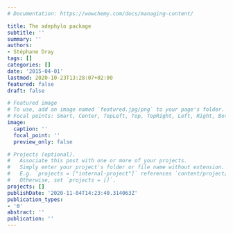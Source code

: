 ```yaml
---
# Documentation: https://wowchemy.com/docs/managing-content/

title: The adephylo package
subtitle: ''
summary: ''
authors:
- Stéphane Dray
tags: []
categories: []
date: '2015-04-01'
lastmod: 2020-10-23T13:28:07+02:00
featured: false
draft: false

# Featured image
# To use, add an image named `featured.jpg/png` to your page's folder.
# Focal points: Smart, Center, TopLeft, Top, TopRight, Left, Right, BottomLeft, Bottom, BottomRight.
image:
  caption: ''
  focal_point: ''
  preview_only: false

# Projects (optional).
#   Associate this post with one or more of your projects.
#   Simply enter your project's folder or file name without extension.
#   E.g. `projects = ["internal-project"]` references `content/project/deep-learning/index.md`.
#   Otherwise, set `projects = []`.
projects: []
publishDate: '2020-11-04T14:23:40.314063Z'
publication_types:
- '0'
abstract: ''
publication: ''
---
```

